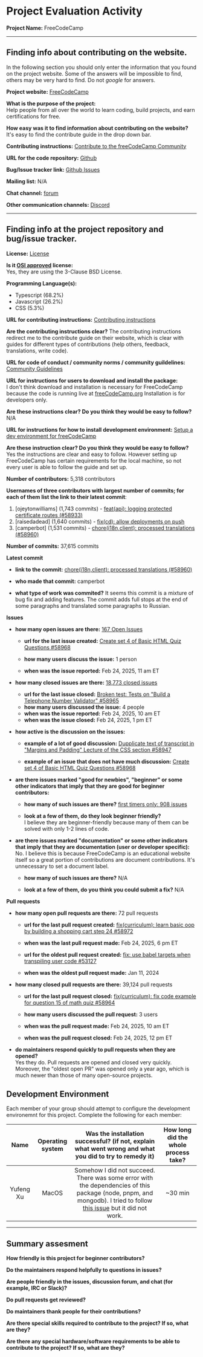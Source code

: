 # Project Evaluation Activity



__Project Name:__  FreeCodeCamp


---

## Finding info about contributing on the website.

In the following section you should only enter the information that you
found on the project website. Some of the answers will be impossible to find, others
may be very hard to find. Do not _google_ for answers.

__Project website:__ [FreeCodeCamp](https://www.freecodecamp.org/)


__What is the purpose of the project:__   
Help people from all over the world to learn coding, build projects, and earn certifications for free.

__How easy was it to find information about contributing on the website?__ 
It's easy to find the contribute guide in the drop down bar.

__Contributing instructions:__ [Contribute to the freeCodeCamp Community](https://contribute.freecodecamp.org/intro/) 

__URL for the code repository:__ [Github](https://github.com/freeCodeCamp/freeCodeCamp)

__Bug/Issue tracker link:__ [Github Issues](https://github.com/freeCodeCamp/freeCodeCamp/issues)

__Mailing list:__ N/A

__Chat channel:__ [forum](https://forum.freecodecamp.org/)

__Other communication channels:__ [Discord](https://discord.gg/Z7Fm39aNtZ)


---

## Finding info at the project repository and bug/issue tracker.

__License:__ [License](https://github.com/freeCodeCamp/freeCodeCamp/blob/main/LICENSE.md)

__Is it [OSI approved](https://opensource.org/licenses/alphabetical) license:__   
Yes, they are using the 3-Clause BSD License.

__Programming Language(s):__ 
- Typescript (68.2\%)
- Javascript (26.2\%)
- CSS (5.3\%)

__URL for contributing instructions:__ [Contributing instructions](https://github.com/freeCodeCamp/freeCodeCamp/blob/main/CONTRIBUTING.md)

__Are the contributing instructions clear?__ 
The contributing instructions redirect me to the contribute guide on their website, which is clear with guides for different types of contributions (help others, feedback, translations, write code).

__URL for code of conduct / community norms / community guildelines:__ [Community Guidelines](https://github.com/freeCodeCamp/freeCodeCamp/blob/main/CODE_OF_CONDUCT.md)

__URL for instructions for users to download and install the package:__   
I don't think download and installation is necessary for FreeCodeCamp because the code is running live at [freeCodeCamp.org](freeCodeCamp.org) Installation is for developers only.


__Are these instructions clear? Do you think they would be easy to follow?__ N/A


__URL for instructions for how to install development environment:__ [Setup a dev environment for freeCodeCamp](https://contribute.freecodecamp.org/how-to-setup-freecodecamp-locally/)


__Are these instruction clear? Do you think they would be easy to follow?__  
Yes the instructions are clear and easy to follow. However setting up FreeCodeCamp has certain requirements for the local machine, so not every user is able to follow the guide and set up.

__Number of contributors:__ 5,318 contributors


__Usernames of three contributors with largest number of commits; for
each of them list the link to their latest commit__:

1. [ojeytonwilliams] (1,743 commits) - [feat(api): logging protected certificate routes (#58933)](https://github.com/freeCodeCamp/freeCodeCamp/commit/a8fd25e9fdb087f43262ad21147ad921ca372773)
1. [raisedadead] (1,640 commits) - [fix(cd): allow deployments on push](https://github.com/freeCodeCamp/freeCodeCamp/commit/f0a9e9bb41af2bac081c689335df7a0522f0f742)
1. [camperbot] (1,531 commits) - [chore(i18n,client): processed translations (#58960)](https://github.com/freeCodeCamp/freeCodeCamp/commit/01e3180ac730e75a584c3625c1e54ad1ab7ca57e)


__Number of commits:__ 37,615 commits

__Latest commit__ 

- __link to the commit:__ [chore(i18n,client): processed translations (#58960)](https://github.com/freeCodeCamp/freeCodeCamp/commit/01e3180ac730e75a584c3625c1e54ad1ab7ca57e)

- __who made that commit:__ camperbot

- __what type of work was commited?__ 
It seems this commit is a mixture of bug fix and adding features. The commit adds full stops at the end of some paragraphs and translated some paragraphs to Russian.


__Issues__

- __how many open issues are there:__ [167 Open Issues](https://github.com/freeCodeCamp/freeCodeCamp/issues?q=is%3Aissue%20state%3Aopen%20)

    - __url for the last issue created:__ [Create set 4 of Basic HTML Quiz Questions #58968](https://github.com/freeCodeCamp/freeCodeCamp/issues/58968)

    - __how many users discuss the issue:__ 1 person
    
    - __when was the issue reported:__ Feb 24, 2025, 11 am ET
    

- __how many closed issues are there:__ [18,773 closed issues](https://github.com/freeCodeCamp/freeCodeCamp/issues?q=is%3Aissue%20state%3Aclosed%20)
    - __url for the last issue closed:__ [Broken test: Tests on "Build a Telephone Number Validator" #58965](https://github.com/freeCodeCamp/freeCodeCamp/issues/58965)
    - __how many users discussed the issue:__ 4 people
    - __when was the issue reported:__ Feb 24, 2025, 10 am ET
    - __when was the issue closed:__ Feb 24, 2025, 1 pm ET

- __how active is the discussion on the issues:__ 

    - __example of a lot of good discussion:__ [Dupplicate text of transcript in "Margins and Padding" Lecture of the CSS section #58947](https://github.com/freeCodeCamp/freeCodeCamp/issues/58947)
    
    - __example of an issue that does not have much discussion:__ [Create set 4 of Basic HTML Quiz Questions #58968](https://github.com/freeCodeCamp/freeCodeCamp/issues/58968)



- __are there issues marked "good for newbies", "beginner" or some other indicators that imply that they are good for beginner contributors:__ 

    - __how many of such issues are there?__ [first timers only: 908 issues](https://github.com/freeCodeCamp/freeCodeCamp/issues?q=is%3Aissue%20state%3Aclosed%20label%3A%22first%20timers%20only%22)
    
    - __look at a few of them, do they look beginner friendly?__   
    I believe they are beginner-friendly because many of them can be solved with only 1-2 lines of code.



- __are there issues marked "documentation" or some other indicators that imply that they are documentation (user or developer specific):__   
No. I believe this is because FreeCodeCamp is an educational website itself so a great portion of contributions are document contributions. It's unnecessary to set a document label.

    - __how many of such issues are there?__ N/A
    
    - __look at a few of them, do you think you could submit a fix?__ N/A



__Pull requests__

- __how many open pull requests are there:__ 72 pull requests

    - __url for the last pull request created:__ [fix(curriculum): learn basic oop by building a shopping cart step 24 #58972](https://github.com/freeCodeCamp/freeCodeCamp/pull/58972)
    
    - __when was the last pull request made:__ Feb 24, 2025, 6 pm ET

    - __url for the oldest pull request created:__ [fix: use babel targets when transpiling user code #53127](https://github.com/freeCodeCamp/freeCodeCamp/pull/53127)
    
    - __when was the oldest pull request made:__ Jan 11, 2024

- __how many closed pull requests are there:__ 39,124 pull requests

    - __url for the last pull request closed:__ [fix(curriculum): fix code example for question 15 of math quiz #58964](https://github.com/freeCodeCamp/freeCodeCamp/pull/58964)
    
    - __how many users discussed the pull request:__ 3 users
    
    - __when was the pull request made:__ Feb 24, 2025, 10 am ET
    
    - __when was the pull request closed:__ Feb 24, 2025, 12 pm ET
    

- __do maintainers respond quickly to pull requests when they are opened?__   
Yes they do. Pull requests are opened and closed very quickly. Moreover, the "oldest open PR" was opened only a year ago, which is much newer than those of many open-source projects.

## Development Environment 

Each member of your group should attempt to configure the development environemnt 
for this project. Complete the following for each member:

| Name | Operating system | Was the installation successful? (if not, explain what went wrong and what you did to try to remedy it) | How long did the whole process take? |
|:--:|:--:|:--:|:--:|
| Yufeng Xu | MacOS | Somehow I did not succeed. There was some error with the dependencies of this package (node, pnpm, and mongodb). I tried to follow [this issue](https://forum.freecodecamp.org/t/i-am-trouble-building-my-code/735492/13) but it did not work. | ~30 min |


---


## Summary assesment
__How friendly is this project for beginner contributors?__




__Do the maintainers respond helpfully to questions in issues?__



__Are people friendly in the issues, discussion forum, and chat (for example, IRC or Slack)?__




__Do pull requests get reviewed?__



__Do maintainers thank people for their contributions?__



__Are there special skills required to contribute to the project? If so, what are they?__



__Are there any special hardware/software requirements to be able to contribute to the project? If so, what are they?__
